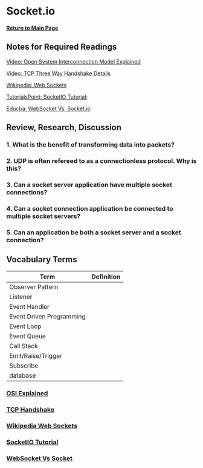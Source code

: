 # Socket.io

**[Return to Main Page](https://annethor.github.io/reading-notes/)**

## Notes for Required Readings

[Video: Open System Interconnection Model Explained](#osi-explained)

[Video: TCP Three Way Handshake Details](#tcp-handshake)

[Wikipedia: Web Sockets](#wikipedia-web-sockets)

[TutorialsPoint: SocketIO Tutorial](#socketio-tutorial);

[Educba: WebSocket Vs. Socket.io](#websocket-vs-socket)

## Review, Research, Discussion

### 1. What is the benefit of transforming data into packets?

### 2. UDP is often refereed to as a connectionless protocol. Why is this?

### 3. Can a socket server application have multiple socket connections?

### 4. Can a socket connection application be connected to multiple socket servers?

### 5. Can an application be both a socket server and a socket connection?

## Vocabulary Terms

Term | Definition
---- | ----------
Observer Pattern |
Listener |
Event Handler |
Event Driven Programming |
Event Loop |
Event Queue |
Call Stack |
Emit/Raise/Trigger |
Subscribe |
database |


### [OSI Explained](https://www.youtube.com/watch?v=vv4y_uOneC0)

### [TCP Handshake](https://www.youtube.com/watch?v=xMtP5ZB3wSk)

### [Wikipedia Web Sockets](https://en.wikipedia.org/wiki/WebSocket)

### [SocketIO Tutorial](https://www.tutorialspoint.com/socket.io/)

### [WebSocket Vs Socket](https://www.educba.com/websocket-vs-socket-io/)
